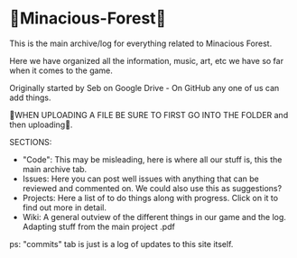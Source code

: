 # 🌳Minacious-Forest🌳

This is the main archive/log for everything related to Minacious Forest. 

Here we have organized all the information, music, art, etc we have so far when it comes to the game.

Originally started by Seb on Google Drive - On GitHub any one of us can add things.

📿WHEN UPLOADING A FILE BE SURE TO FIRST GO INTO THE FOLDER and then uploading📿.

SECTIONS:
- "Code": This may be misleading, here is where all our stuff is, this the main archive tab.
- Issues: Here you can post well issues with anything that can be reviewed and commented on. We could also use this as suggestions?
- Projects: Here a list of to do things along with progress. Click on it to find out more in detail.
- Wiki: A general outview of the different things in our game and the log. Adapting stuff from the main project .pdf

ps: "commits" tab is just is a log of updates to this site itself.
